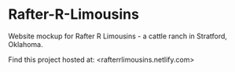 # Rafter-R-Limousins
Website mockup for Rafter R Limousins - a cattle ranch in Stratford, Oklahoma. 

Find this project hosted at: <rafterrlimousins.netlify.com>
